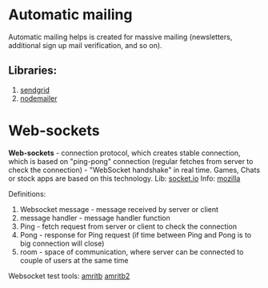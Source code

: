 # Automatic mailing
Automatic mailing helps is created for massive mailing (newsletters, additional sign up mail verification, and so on).
## Libraries: 
1. [sendgrid](https://sendgrid.com/)
2. [nodemailer](https://nodemailer.com/about/) 


# Web-sockets
**Web-sockets** - connection protocol, which creates stable connection, which is based on "ping-pong" connection (regular fetches from server to check the connection) - "WebSocket handshake" in real time. Games, Chats or stock apps are based on this technology.
Lib: [socket.io](https://socket.io/)
Info: [mozilla](https://developer.mozilla.org/en-US/docs/Web/API/WebSocket)

Definitions: 
1. Websocket message - message received by server or client
2. message handler - message handler function
3. Ping - fetch request from server or client to check the connection 
4. Pong - response for Ping request (if time between Ping and Pong is to big connection will close)
5. room - space of communication, where server can be connected to couple of users at the same time

Websocket test tools:
[amritb](https://amritb.github.io/socketio-client-tool/)
[amritb2](https://amritb.github.io/socketio-client-tool/v1/)
